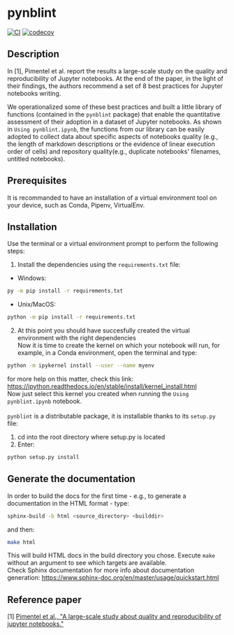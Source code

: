 # pynblint

[![CI](https://github.com/collab-uniba/pynblint/actions/workflows/CI.yml/badge.svg)](https://github.com/collab-uniba/pynblint/actions/workflows/CI.yml)
[![codecov](https://codecov.io/gh/collab-uniba/pynblint/branch/master/graph/badge.svg?token=CSX10BJ1CU)](https://codecov.io/gh/collab-uniba/pynblint)


## Description
In [1], Pimentel et al. report the results a large-scale study on the quality and reproducibility of Jupyter notebooks. At the end of the paper, in the light of their findings, the authors recommend a set of 8 best practices for Jupyter notebooks writing.

We operationalized some of these best practices and built a little library of functions (contained in the `pynblint` package) that enable the quantitative assessment of their adoption in a dataset of Jupyter notebooks.
As shown in `Using pynblint.ipynb`, the functions from our library can be easily adopted to collect data about specific aspects of notebooks quality (e.g., the length of markdown descriptions or the evidence of linear execution order of cells) and repository quality(e.g., duplicate notebooks' filenames, untitled notebooks).
## Prerequisites
It is recommanded to have an installation of a virtual environment tool on your device, such as Conda, Pipenv, VirtualEnv.
## Installation
Use the terminal or a virtual environment prompt to perform the following steps:
1. Install the dependencies using the `requirements.txt` file:
- Windows:
```bash
py -m pip install -r requirements.txt
```
- Unix/MacOS:
```bash
python -m pip install -r requirements.txt
```
2. At this point you should have succesfully created the virtual environment with the right dependencies<br>
Now it is time to create the kernel on which your notebook will run, for example, in a Conda environment, open the terminal and type:
```bash
python -m ipykernel install --user --name myenv
```
for more help on this matter, check this link: https://ipython.readthedocs.io/en/stable/install/kernel_install.html<br>
Now just select this kernel you created when running the `Using pynblint.ipynb` notebook.<br><br>
`pynblint` is a distributable package, it is installable thanks to its `setup.py` file:<br>
1. cd into the root directory where setup.py is located
2. Enter:
```bash
python setup.py install
```
## Generate the documentation
In order to build the docs for the first time - e.g., to generate a documentation in the HTML format - type:
```bash
sphinx-build -b html <source_directory> <builddir>
```
and then:
```bash
make html
```
This will build HTML docs in the build directory you chose. Execute `make` without an argument to see which targets are available.<br>
Check Sphinx documentation for more info about documentation generation: https://www.sphinx-doc.org/en/master/usage/quickstart.html

## Reference paper
[1] [Pimentel et al., "A large-scale study about quality and reproducibility of jupyter notebooks."](http://www2.ic.uff.br/~leomurta/papers/pimentel2019a.pdf)
